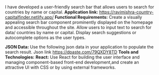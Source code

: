 I have developed a user-friendly search bar that allows users to search for countries by name or capital.
**Application link:** https://ravimishra-country-capitalfinder.netlify.app/
**Functional Requirements:**
Create a visually appealing search bar component prominently displayed on the homepage and accessible throughout the site.
Allow users to input text to search for data/ countries by name or capital.
Display search suggestions or autocomplete options as the user types.

**JSON Data:**
Use the following json data in your application to populate the search result. Json link https://dpaste.com/79QXDY8TD
**Tools and Technologies:**
**React:** Use React for building the user interface and managing component-based front-end development,and create an attractive UI with CSS or by using external frameworks.

